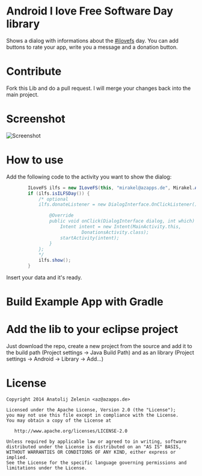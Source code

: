 # Android I love Free Software Day library

Shows a dialog with informations about the [#ilovefs](https://fsfe.org/campaigns/ilovefs/) day. You can add buttons to rate your app, write you a message and a donation button.

# Contribute

Fork this Lib and do a pull request. I will merge your changes back into the main project.

# Screenshot

![Screenshot](https://raw.github.com/azapps/ilovefs-android/master/screenshot.png)

# How to use
Add the following code to the activity you want to show the dialog:
```java
		ILoveFS ilfs = new ILoveFS(this, "mirakel@azapps.de", Mirakel.APK_NAME);
		if (ilfs.isILFSDay()) {
            /* optional
			ilfs.donateListener = new DialogInterface.OnClickListener() {

				@Override
				public void onClick(DialogInterface dialog, int which) {
					Intent intent = new Intent(MainActivity.this,
							DonationsActivity.class);
					startActivity(intent);
				}
			};
            */
			ilfs.show();
		}
```

Insert your data and it's ready.

# Build Example App with Gradle


# Add the lib to your eclipse project

Just download the repo, create a new project from the source and add it to the build path (Project settings -> Java Build Path) and as an library (Project settings -> Android -> Library -> Add…)

# License

    Copyright 2014 Anatolij Zelenin <az@azapps.de>

    Licensed under the Apache License, Version 2.0 (the "License");
    you may not use this file except in compliance with the License.
    You may obtain a copy of the License at

       http://www.apache.org/licenses/LICENSE-2.0

    Unless required by applicable law or agreed to in writing, software
    distributed under the License is distributed on an "AS IS" BASIS,
    WITHOUT WARRANTIES OR CONDITIONS OF ANY KIND, either express or implied.
    See the License for the specific language governing permissions and
    limitations under the License.
